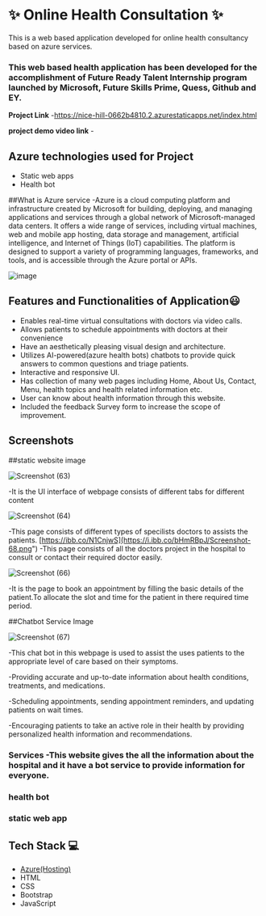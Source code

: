 # ✨  Online Health Consultation ✨

This is a web based application developed for online health consultancy based on azure services.

### This web based health application has been developed for the accomplishment of Future Ready Talent Internship program launched by Microsoft, Future Skills Prime, Quess, Github and EY.


**Project Link** -https://nice-hill-0662b4810.2.azurestaticapps.net/index.html


**project demo video link** -

## Azure technologies used for Project

- Static web apps
- Health bot

##What is Azure service
-Azure is a cloud computing platform and infrastructure created by Microsoft for building, deploying, and managing applications and services through a global network of Microsoft-managed data centers. It offers a wide range of services, including virtual machines, web and mobile app hosting, data storage and management, artificial intelligence, and Internet of Things (IoT) capabilities. The platform is designed to support a variety of programming languages, frameworks, and tools, and is accessible through the Azure portal or APIs.

![image](https://user-images.githubusercontent.com/90716940/215775578-28a7aba0-57f5-4012-a1de-664984b92a19.png)


## Features and Functionalities of Application😃

- Enables real-time virtual consultations with doctors via video calls.
- Allows patients to schedule appointments with doctors at their convenience
- Have an aesthetically pleasing visual design and architecture.
- Utilizes AI-powered(azure health bots) chatbots to provide quick answers to common questions and triage patients.
- Interactive and responsive UI.
- Has collection of many web pages including Home, About Us, Contact, Menu, health topics and health related information etc.
- User can know about health information through this website.
- Included the feedback Survey form to increase the scope of improvement.

## Screenshots
##static website image

![Screenshot (63)](https://user-images.githubusercontent.com/90716940/215783976-70211e0b-afe0-4408-8302-663170182a15.png)

-It is the UI interface of webpage consists of different tabs for different content

![Screenshot (64)](https://user-images.githubusercontent.com/90716940/215784015-5a7ac93e-389c-459b-959f-d25484625ca3.png)

-This page consists of different types of specilists doctors to assists the patients.
[https://ibb.co/N1CnjwS](https://i.ibb.co/bHmRBpJ/Screenshot-68.png")
-This page consists of all the doctors project in the hospital to consult or contact their required doctor easily.

![Screenshot (66)](https://user-images.githubusercontent.com/90716940/215784082-17e11086-31ef-46ae-aad4-f2c07b19a48a.png)

-It is the page to book an appointment by filling the basic details of the patient.To allocate the slot and time for the patient in there required time period.

##Chatbot Service Image

 ![Screenshot (67)](https://user-images.githubusercontent.com/90716940/215783922-54ec61ff-2db2-441e-967e-9e3eb736d152.png)

 -This chat bot in this webpage is used to assist the uses patients to the appropriate level of care based on their symptoms.
 
 -Providing accurate and up-to-date information about health conditions, treatments, and medications.
 
 -Scheduling appointments, sending appointment reminders, and updating patients on wait times.
 
 -Encouraging patients to take an active role in their health by providing personalized health information and recommendations.



### Services -This website gives the all the information about the hospital and it have a bot service to provide information  for everyone.

### health bot
### static web app




## Tech Stack 💻

- [Azure(Hosting)](https://azure.microsoft.com/en-in/features/azure-portal/)
- HTML
- CSS
- Bootstrap
- JavaScript
